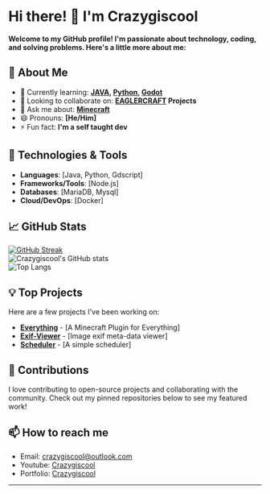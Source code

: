 # Hi there! 👋 I'm Crazygiscool

**Welcome to my GitHub profile! I'm passionate about **technology**, **coding**, and **solving problems**. Here's a little more about me:**

## 🚀 About Me
- 🌱 Currently learning: **[JAVA](https://java.com), [Python](https://python.org), [Godot](https://godotengine.org/)**
- 👯 Looking to collaborate on: **[EAGLERCRAFT](https://eaglercraft.com) Projects**
- 💬 Ask me about: **[Minecraft](https://minecraft.net)**
- 😄 Pronouns: **[He/Him]**
- ⚡ Fun fact: **I'm a self taught dev**

## 🔧 Technologies & Tools
- **Languages**: [Java, Python, Gdscript]
- **Frameworks/Tools**: [Node.js]
- **Databases**: [MariaDB, Mysql]
- **Cloud/DevOps**: [Docker]

## 📈 GitHub Stats
[![GitHub Streak](https://streak-stats.demolab.com/?user=crazygiscool)](https://git.io/streak-stats)\
![Crazygiscool's GitHub stats](https://github-readme-stats.vercel.app/api?username=Crazygiscool&show_icons=true&theme=dark)\
![Top Langs](https://github-readme-stats.vercel.app/api/top-langs/?username=crazygiscool&theme=dark)


## 💡 Top Projects
Here are a few projects I've been working on:
- [**Everything**](https://github.com/Crazygiscool/everything) - [A Minecraft Plugin for Everything]
- [**Exif-Viewer**](https://github.com/Crazygiscool/Exif-Image-Viewer) - [Image exif meta-data viewer]
- [**Scheduler**](https://github.com/Crazygiscool/Scheduler) - [A simple scheduler]

## 🌟 Contributions
I love contributing to open-source projects and collaborating with the community. Check out my pinned repositories below to see my featured work!

## 📫 How to reach me
- Email: [crazygiscool@outlook.com](mailto:crazygiscool@outlook.com)
- Youtube: [Crazygiscool](https://youtube.com/@crazygiscool)
- Portfolio: [Crazygiscool](https://crazygiscool.github.io)

---

<!---
Crazygiscool/Crazygiscool is a ✨ special ✨ repository because its `README.md` (this file) appears on your GitHub profile.
You can click the Preview link to take a look at your changes.
--->
